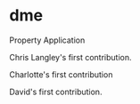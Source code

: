 # dme
Property Application


Chris Langley's first contribution. 

Charlotte's first contribution

David's first contribution.
